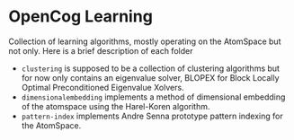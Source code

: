 OpenCog Learning
================

Collection of learning algorithms, mostly operating on the AtomSpace
but not only. Here is a brief description of each folder

* `clustering` is supposed to be a collection of clustering algorithms
  but for now only contains an eigenvalue solver, BLOPEX for Block
  Locally Optimal Preconditioned Eigenvalue Xolvers.
* `dimensionalembedding` implements a method of dimensional embedding
  of the atomspace using the Harel-Koren algorithm.
* `pattern-index` implements Andre Senna prototype pattern indexing
  for the AtomSpace.
